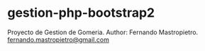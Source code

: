 # gestion-php-bootstrap2

Proyecto de Gestion de Gomeria.
Author: Fernando Mastropietro. <fernando.mastropietro@gmail.com>

